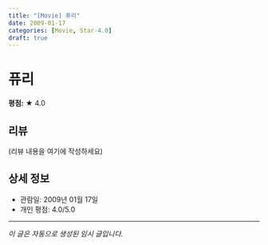 ```yaml
---
title: "[Movie] 퓨리"
date: 2009-01-17
categories: [Movie, Star-4.0]
draft: true
---
```


# 퓨리

**평점:** ★ 4.0

## 리뷰

(리뷰 내용을 여기에 작성하세요)

## 상세 정보

- 관람일: 2009년 01월 17일
- 개인 평점: 4.0/5.0

---

*이 글은 자동으로 생성된 임시 글입니다.*
